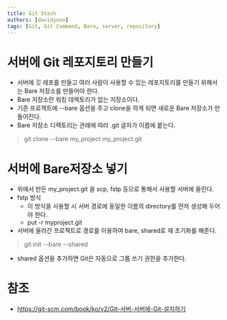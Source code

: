 ```yaml
---
title: Git Stash
authors: [davidyoon]
tags: [Git, Git Command, Bare, server, repository]
---
```


# 서버에 Git 레포지토리 만들기

- 서버에 깃 레포를 만들고 여러 사람이 사용할 수 있는 레포지토리를 만들기 위해서는 Bare 저장소를 만들어야 한다.
- Bare 저장소란 워킹 데렉토리가 없는 저장소이다.
- 기존 프로젝트에 --bare 옵션을 주고 clone을 하게 되면 새로운 Bare 저장소가 만들어진다.
- Bare 저장소 디렉토리는 관례에 따라 .git 글자가 이름에 붙는다.

> git clone --bare my_project my_project.git

# 서버에 Bare저장소 넣기

- 위에서 만든 my_project.git 을 scp, fstp 등으로 통해서 사용할 서버에 올린다.
- fstp 방식
    - 이 방식을 사용할 시 서버 경로에 동일한 이름의 directory를 먼저 생성해 두어야 한다.
    - put -r myproject.git 
- 서버에 올라간 프로젝트로 경로를 이용하여 bare, shared로 재 초기화를 해준다.

> git init --bare --shared
- shared 옵션을 추가하면 Git은 자동으로 그룹 쓰기 권한을 추가한다.


# 참조
- https://git-scm.com/book/ko/v2/Git-서버-서버에-Git-설치하기